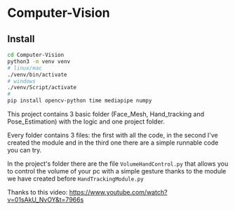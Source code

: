 # Computer-Vision


## Install
```bash
cd Computer-Vision
python3 -m venv venv
# linux/mac
./venv/bin/activate
# windows
./venv/Script/activate
# 
pip install opencv-python time mediapipe numpy
```
This project contains 3 basic folder (Face_Mesh, 
Hand_tracking and Pose_Estimation) with the logic
and one project folder.

Every folder contains 3 files: the first with all the code,
in the second I've created the module and in the third one 
there are a simple runnable code you can try.

In the project's folder there are the file `VolumeHandControl.py` that allows you
to control the volume of your pc with a simple gesture thanks to the module 
we have created before `HandTrackingModule.py`

Thanks to this video: https://www.youtube.com/watch?v=01sAkU_NvOY&t=7966s